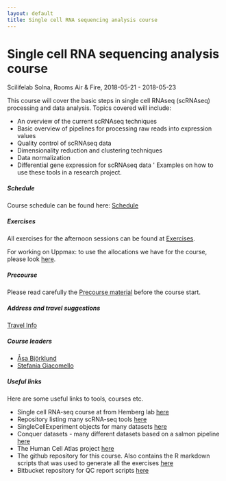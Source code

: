 ```yaml
---
layout: default
title: Single cell RNA sequencing analysis course
---
```


# Single cell RNA sequencing analysis course
Scilifelab Solna, Rooms Air & Fire,  2018-05-21 - 2018-05-23

This course will cover the basic steps in single cell RNAseq (scRNAseq) processing and data analysis. Topics covered will include:

* An overview of the current scRNAseq techniques
* Basic overview of pipelines for processing raw reads into expression values
* Quality control of scRNAseq data
* Dimensionality reduction and clustering techniques
* Data normalization
* Differential gene expression for scRNAseq data
' Examples on how to use these tools in a research project.


##### Schedule

Course schedule can be found here: [Schedule](schedule)

##### Exercises

All exercises for the afternoon sessions can be found at [Exercises](exercises). 

For working on Uppmax: to use the allocations we have for the course, please look [here](login.md).

##### Precourse

Please read carefully the [Precourse material](precourse) before the course start. 

##### Address and travel suggestions

[Travel Info](travel)


##### Course leaders

* [Åsa Björklund](http://nbis.se/about/staff/asa-bjorklund/)
* [Stefania Giacomello](http://nbis.se/about/staff/stefania-giacomello/)

##### Useful links

Here are some useful links to tools, courses etc. 

* Single cell RNA-seq course at from Hemberg lab [here](https://hemberg-lab.github.io/scRNA.seq.course/)
* Repository listing many scRNA-seq tools [here](https://github.com/seandavi/awesome-single-cell)
* SingleCellExperiment objects for many datasets [here](https://hemberg-lab.github.io/scRNA.seq.datasets/)
* Conquer datasets - many different datasets based on a salmon pipeline [here](http://imlspenticton.uzh.ch:3838/conquer/)
* The Human Cell Atlas project [here](https://www.humancellatlas.org/) 
* The github repository for this course. Also contains the R markdown scripts that was used to generate all the exercises [here](https://github.com/NBISweden/workshop-scRNAseq)
* Bitbucket repository for QC report scripts [here](https://bitbucket.org/asbj/qc-summary_scrnaseq)
